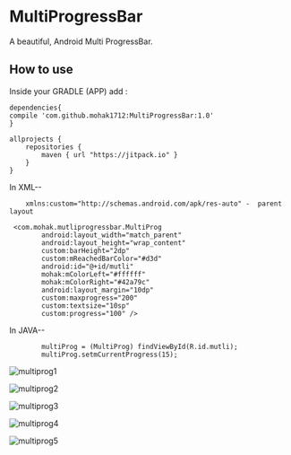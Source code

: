 # MultiProgressBar
A beautiful,  Android Multi ProgressBar.

## How to use
Inside your GRADLE (APP) add :

```
dependencies{
compile 'com.github.mohak1712:MultiProgressBar:1.0'
}
```
```
allprojects {
    repositories {
        maven { url "https://jitpack.io" }
    }
}

```

In XML--
```
    xmlns:custom="http://schemas.android.com/apk/res-auto" -  parent layout
    
 <com.mohak.mutliprogressbar.MultiProg
        android:layout_width="match_parent"
        android:layout_height="wrap_content"
        custom:barHeight="2dp"
        custom:mReachedBarColor="#d3d"
        android:id="@+id/mutli"
        mohak:mColorLeft="#ffffff"
        mohak:mColorRight="#42a79c"
        android:layout_margin="10dp"
        custom:maxprogress="200"
        custom:textsize="10sp"
        custom:progress="100" />
```
In JAVA--

```       
        multiProg = (MultiProg) findViewById(R.id.mutli);
        multiProg.setmCurrentProgress(15);
```               
        
 ![multiprog1](https://cloud.githubusercontent.com/assets/12782512/17131979/5e14eac0-533d-11e6-9832-4f8da2ece5c6.png)
 
![multiprog2](https://cloud.githubusercontent.com/assets/12782512/17131981/604f9e0c-533d-11e6-993c-14832b867808.png)

![multiprog3](https://cloud.githubusercontent.com/assets/12782512/17131983/611b6230-533d-11e6-9b3b-1e3356dbd1fb.png)

![multiprog4](https://cloud.githubusercontent.com/assets/12782512/17131985/61d87b04-533d-11e6-9d90-880ec64536a5.png)

![multiprog5](https://cloud.githubusercontent.com/assets/12782512/17131986/62c56f4a-533d-11e6-9d3b-bb05ca8bb646.png)

        
        
